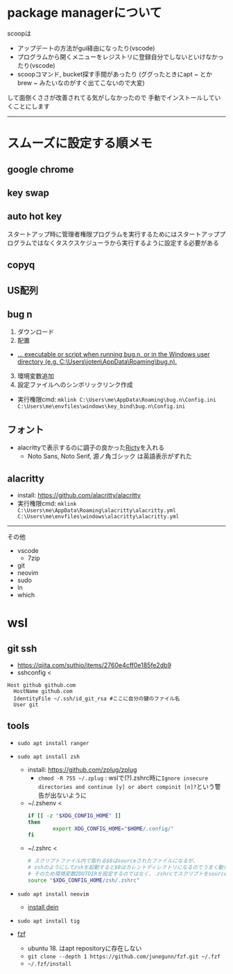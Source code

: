 # package managerについて
scoopは
- アップデートの方法がgui経由になったり(vscode)
- プログラムから開くメニューをレジストリに登録自分でしないといけなかったり(vscode)
- scoopコマンド, bucket探す手間があったり
  (ググったときにapt ~ とかbrew ~ みたいなのがすぐ出てこないので大変)

して面倒くささが改善されてる気がしなかったので 手動でインストールしていくことにします

---

# スムーズに設定する順メモ
## google chrome
## key swap
## auto hot key
スタートアップ時に管理者権限プログラムを実行するためにはスタートアッププログラムではなくタスクスケジューラから実行するように設定する必要がある
## copyq
## US配列
## bug n
1. ダウンロード
2. 配置
  - [... executable or script when running bug.n, or in the Windows user directory (e.g. C:\Users\joten\AppData\Roaming\bug.n).](https://github.com/fuhsjr00/bug.n/blob/master/doc/Customization.md)
3. 環境変数追加
4. 設定ファイルへのシンボリックリンク作成
- 実行権限cmd: `mklink C:\Users\me\AppData\Roaming\bug.n\Config.ini  C:\Users\me\envfiles\windows\key_bind\bug.n\Config.ini`

## フォント
- alacrittyで表示するのに調子の良かった[Ricty](https://github.com/edihbrandon/RictyDiminished)を入れる
  - Noto Sans, Noto Serif, 源ノ角ゴシック は英語表示がずれた

## alacritty
  - install: https://github.com/alacritty/alacritty
  - 実行権限cmd: `mklink C:\Users\me\AppData\Roaming\alacritty\alacritty.yml  C:\Users\me\envfiles\windows\alacritty\alacritty.yml`
---
その他
- vscode
  - 7zip
- git
- neovim
- sudo
- ln
- which


# wsl
## git ssh
- https://qiita.com/suthio/items/2760e4cff0e185fe2db9
- sshconfig <
```
Host github github.com
  HostName github.com
  IdentityFile ~/.ssh/id_git_rsa #ここに自分の鍵のファイル名
  User git
```
## tools
- `sudo apt install ranger`
- `sudo apt install zsh`
  - install: https://github.com/zplug/zplug
    - `chmod -R 755 ~/.zplug` : wslで(?).zshrc時に`Ignore insecure directories and continue [y] or abort compinit [n]?`という警告が出ないように
  - ~/.zshenv <
    ```sh
    if [[ -z "$XDG_CONFIG_HOME" ]]
    then
            export XDG_CONFIG_HOME="$HOME/.config/"
    fi
    ```
  - ~/.zshrc <
     ```sh
     # スクリプトファイル内で取れる$0はsourceされたファイルになるが、
     # zshのようにしてzshを起動すると$0はカレントディレクトリになるのでうまく動かない
     # そのため環境変数ZDOTDIRを設定するのではなく、.zshrcでスクリプトをsourceするようにする
     source "$XDG_CONFIG_HOME/zsh/.zshrc"
    ```

- `sudo apt install neovim`
  - [install dein](https://github.com/Shougo/dein.vim)
- `sudo apt install tig`
- [fzf](https://github.com/junegunn/fzf)
  - ubuntu 18. はapt repositoryに存在しない
  - `git clone --depth 1 https://github.com/junegunn/fzf.git ~/.fzf`
  - `~/.fzf/install`
